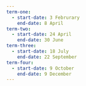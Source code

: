```yaml
---
term-one:
  - start-date: 3 Februrary
    end-date: 8 April
term-two:
  - start-date: 24 April
    end-date: 30 June
term-three:
  - start-date: 18 July
    end-date: 22 September
term-four:
  - start-date: 9 October
    end-date: 9 December
---
```

